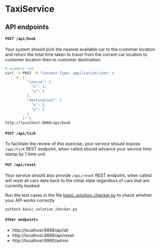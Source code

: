# TaxiService


## API endpoints

#### `POST /api/book`

Your system should pick the nearest available car to the customer location and return the total time taken to travel from the current car location to customer location then to customer destination.

```bash
# example cmd
curl -X POST -H "Content-Type: application/json" \
    -d '{
          "source": {
            "x": 1,
            "y": 1
          },
          "destination": {
            "x": 2,
            "y": 2
          }
        }' \
http://localhost:8888/api/book
```

#### `POST /api/tick`

To facilitate the review of this exercise, your service should expose `/api/tick` REST endpoint, when called should advance your service time stamp by 1 time unit.

#### `PUT /api/reset`

Your service should also provide `/api/reset` REST endpoint, when called will reset all cars data back to the initial state regardless of cars that are currently booked.

Run the test cases in the file [basic_solution_checker.py](basic_solution_checker.py) to check whether your API works correctly


```python
python3 basic_solution_checker.py
```

#### `Other endpoints`

- http://localhost:8888/api/all
- http://localhost:8888/api/reset
- http://localhost:9990/admin